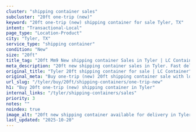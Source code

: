 ```yaml
---
cluster: "shipping container sales"
subcluster: "20ft one-trip (new)"
keyword: "20ft one-trip (new) shipping container for sale Tyler, TX"
intent: "Transactional-Local"
page_type: "Location-Product"
city: "Tyler, TX"
service_type: "shipping container"
condition: "New"
size: "20ft"
title_tag: "20ft Mm9 New shipping container Sales in Tyler | LC Container"
meta_description: "20ft new shipping container sales in Tyler. Fast delivery, competitive pricing. Serving shipping containers area. Quote ID: HXU. Call (214) 524-4168 for your free quote today."
original_title: "Tyler 20ft shipping container for sale | LC Container"
original_meta: "Buy one-trip (new) 20ft shipping container sale with local delivery in Tyler, TX. LC Container — local Since 2003. Request a fast quote today."
url_slug: "/tyler/buy/20ft/shipping-containers/one-trip-new"
h1: "Buy 20ft one-trip (new) shipping container in Tyler"
internal_links: "/tyler/shipping-containers/sales"
priority: 3
notes: ""
noindex: true
image_alt: "20ft new shipping container available for delivery in Tyler"
last_updated: "2025-10-20"
---
```


<!-- TODO: Add unique city/inventory copy, images, and internal links here. -->
